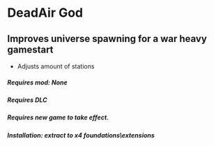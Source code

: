 # DeadAir God

## Improves universe spawning for a war heavy gamestart
- Adjusts amount of stations

##### Requires mod: None

##### Requires DLC

##### Requires new game to take effect.

##### Installation: extract to x4 foundations\extensions
